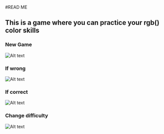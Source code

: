 #READ ME
## This is a game where you can practice your rgb() color skills 
### New Game
![Alt text](http://g.recordit.co/v8yk3yNNad.gif)
### If wrong
![Alt text](http://g.recordit.co/u6YviXaelo.gif)
### If correct
![Alt text](http://g.recordit.co/WY4bCrRMeU.gif)
### Change difficulty
![Alt text](http://g.recordit.co/9TC9OCkv9b.gif)

